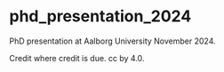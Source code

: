 # phd_presentation_2024
PhD presentation at Aalborg University November 2024.

Credit where credit is due. cc by 4.0.
